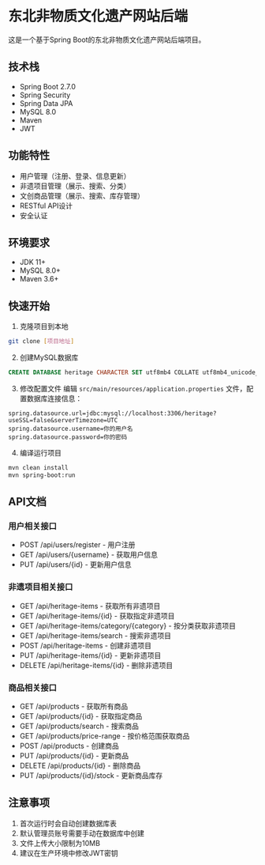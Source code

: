 # 东北非物质文化遗产网站后端

这是一个基于Spring Boot的东北非物质文化遗产网站后端项目。

## 技术栈

- Spring Boot 2.7.0
- Spring Security
- Spring Data JPA
- MySQL 8.0
- Maven
- JWT

## 功能特性

- 用户管理（注册、登录、信息更新）
- 非遗项目管理（展示、搜索、分类）
- 文创商品管理（展示、搜索、库存管理）
- RESTful API设计
- 安全认证

## 环境要求

- JDK 11+
- MySQL 8.0+
- Maven 3.6+

## 快速开始

1. 克隆项目到本地
```bash
git clone [项目地址]
```

2. 创建MySQL数据库
```sql
CREATE DATABASE heritage CHARACTER SET utf8mb4 COLLATE utf8mb4_unicode_ci;
```

3. 修改配置文件
编辑 `src/main/resources/application.properties` 文件，配置数据库连接信息：
```properties
spring.datasource.url=jdbc:mysql://localhost:3306/heritage?useSSL=false&serverTimezone=UTC
spring.datasource.username=你的用户名
spring.datasource.password=你的密码
```

4. 编译运行项目
```bash
mvn clean install
mvn spring-boot:run
```

## API文档

### 用户相关接口

- POST /api/users/register - 用户注册
- GET /api/users/{username} - 获取用户信息
- PUT /api/users/{id} - 更新用户信息

### 非遗项目相关接口

- GET /api/heritage-items - 获取所有非遗项目
- GET /api/heritage-items/{id} - 获取指定非遗项目
- GET /api/heritage-items/category/{category} - 按分类获取非遗项目
- GET /api/heritage-items/search - 搜索非遗项目
- POST /api/heritage-items - 创建非遗项目
- PUT /api/heritage-items/{id} - 更新非遗项目
- DELETE /api/heritage-items/{id} - 删除非遗项目

### 商品相关接口

- GET /api/products - 获取所有商品
- GET /api/products/{id} - 获取指定商品
- GET /api/products/search - 搜索商品
- GET /api/products/price-range - 按价格范围获取商品
- POST /api/products - 创建商品
- PUT /api/products/{id} - 更新商品
- DELETE /api/products/{id} - 删除商品
- PUT /api/products/{id}/stock - 更新商品库存

## 注意事项

1. 首次运行时会自动创建数据库表
2. 默认管理员账号需要手动在数据库中创建
3. 文件上传大小限制为10MB
4. 建议在生产环境中修改JWT密钥 